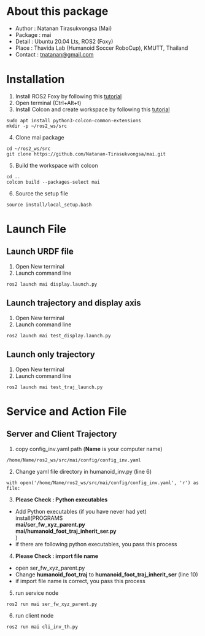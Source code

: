 # About this package
* Author : Natanan Tirasukvongsa (Mai)
* Package : mai
* Detail : Ubuntu 20.04 Lts, ROS2 (Foxy)
* Place : Thavida Lab (Humanoid Soccer RoboCup), KMUTT, Thailand
* Contact : tnatanan@gmail.com

# Installation
1. Install ROS2 Foxy by following this [tutorial](https://docs.ros.org/en/foxy/Installation.html)
2. Open terminal (Ctrl+Alt+t)
3. Install Colcon and create workspace by following this [tutorial](https://docs.ros.org/en/foxy/Tutorials/Beginner-Client-Libraries/Colcon-Tutorial.html)
```
sudo apt install python3-colcon-common-extensions
mkdir -p ~/ros2_ws/src
```
4. Clone mai package
```
cd ~/ros2_ws/src
git clone https://github.com/Natanan-Tirasukvongsa/mai.git 
```
5. Build the workspace with colcon
```
cd ..
colcon build --packages-select mai
```
6. Source the setup file
```
source install/local_setup.bash
```

# Launch File
## Launch URDF file
1. Open New terminal
2. Launch command line 
```
ros2 launch mai display.launch.py
```
## Launch trajectory and display axis 
1. Open New terminal
2. Launch command line  
```
ros2 launch mai test_display.launch.py 
```
## Launch only trajectory
1. Open New terminal
2. Launch command line  
```
ros2 launch mai test_traj_launch.py 
```

# Service and Action File
## Server and Client Trajectory
1. copy config_inv.yaml path (**Name** is your computer name)

```
/home/Name/ros2_ws/src/mai/config/config_inv.yaml
```

2. Change yaml file directory in humanoid_inv.py (line 6)

```
with open('/home/Name/ros2_ws/src/mai/config/config_inv.yaml', 'r') as file:
```

3. **Please Check : Python executables**
- Add Python executables (if you have never had yet) <br />
install(PROGRAMS <br />
  **mai/ser_fw_xyz_parent.py** <br />
  **mai/humanoid_foot_traj_inherit_ser.py** <br />
) <br />
- if there are following python executables, you pass this process

4. **Please Check : import file name** 
- open ser_fw_xyz_parent.py 
- Change **humanoid_foot_traj** to **humanoid_foot_traj_inherit_ser** (line 10)
- if import file name is correct, you pass this process
5. run service node
```
ros2 run mai ser_fw_xyz_parent.py 
```
6. run client node
```
ros2 run mai cli_inv_th.py 
```
